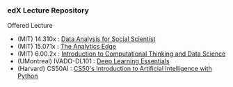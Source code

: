 ### edX Lecture Repository
Offered Lecture
- (MIT) 14.310x : [Data Analysis for Social Scientist](https://www.edx.org/course/data-analysis-for-social-scientists)
- (MIT) 15.071x : [The Analytics Edge](https://www.edx.org/course/the-analytics-edge)
- (MIT) 6.00.2x : [Introduction to Computational Thinking and Data Science](https://www.edx.org/course/introduction-to-computational-thinking-and-data-4)
- (UMontreal) IVADO-DL101 : [Deep Learning Essentials](https://www.edx.org/course/deep-learning-essentials)
- (Harvard) CS50AI : [CS50's Introduction to Artificial Intelligence with Python](https://www.edx.org/course/cs50s-introduction-to-artificial-intelligence-with-python)

